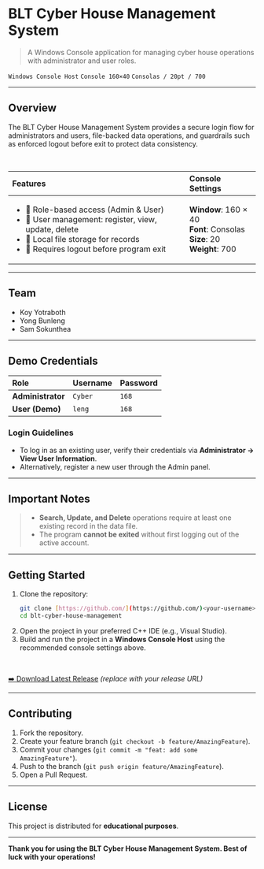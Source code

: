 # BLT Cyber House Management System

> A Windows Console application for managing cyber house operations with administrator and user roles.

`Windows Console Host` `Console 160×40` `Consolas / 20pt / 700`

---

## Overview

The BLT Cyber House Management System provides a secure login flow for administrators and users, file-backed data operations, and guardrails such as enforced logout before exit to protect data consistency.

<br>

| Features | Console Settings |
| :--- | :--- |
| <ul><li>🔑 Role-based access (Admin & User)</li><li>👤 User management: register, view, update, delete</li><li>📂 Local file storage for records</li><li>🚪 Requires logout before program exit</li></ul> | **Window**: 160 × 40 <br> **Font**: Consolas <br> **Size**: 20 <br> **Weight**: 700 |

---

## Team

* Koy Yotraboth
* Yong Bunleng
* Sam Sokunthea

---

## Demo Credentials

| Role | Username | Password |
| :--- | :--- | :--- |
| **Administrator** | `Cyber` | `168` |
| **User (Demo)** | `leng` | `168` |

### Login Guidelines

* To log in as an existing user, verify their credentials via **Administrator → View User Information**.
* Alternatively, register a new user through the Admin panel.

---

## Important Notes

> -   **Search, Update, and Delete** operations require at least one existing record in the data file.
> -   The program **cannot be exited** without first logging out of the active account.

---

## Getting Started

1.  Clone the repository:
    ```sh
    git clone [https://github.com/](https://github.com/)<your-username>/blt-cyber-house-management.git
    cd blt-cyber-house-management
    ```
2.  Open the project in your preferred C++ IDE (e.g., Visual Studio).
3.  Build and run the project in a **Windows Console Host** using the recommended console settings above.

<br>

[➡️ Download Latest Release](https://github.com/YOUR_USERNAME/blt-cyber-house-management/releases/latest) *(replace with your release URL)*

---

## Contributing

1.  Fork the repository.
2.  Create your feature branch (`git checkout -b feature/AmazingFeature`).
3.  Commit your changes (`git commit -m "feat: add some AmazingFeature"`).
4.  Push to the branch (`git push origin feature/AmazingFeature`).
5.  Open a Pull Request.

---

## License

This project is distributed for **educational purposes**. 
<!--You are free to modify and use it for learning or demonstration. Consider adding a formal `LICENSE` file (such as MIT) if you intend for it to be open-source.-->

---

**Thank you for using the BLT Cyber House Management System. Best of luck with your operations!**
